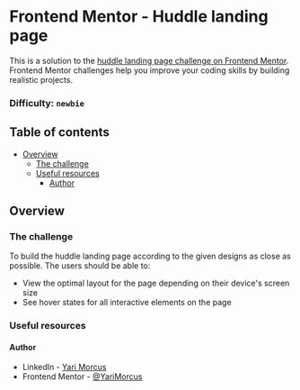 # Frontend Mentor - Huddle landing page

This is a solution to the [huddle landing page challenge on Frontend Mentor](https://www.frontendmentor.io/challenges/huddle-landing-page-with-a-single-introductory-section-B_2Wvxgi0). Frontend Mentor challenges help you improve your coding skills by building realistic projects.

### Difficulty: `newbie`

## Table of contents

- [Overview](#overview)
  - [The challenge](#the-challenge)
  - [Useful resources](#useful-resources)
    - [Author](#author)

## Overview

### The challenge

To build the huddle landing page according to the given designs as close as possible.
The users should be able to:
- View the optimal layout for the page depending on their device's screen size
- See hover states for all interactive elements on the page

### Useful resources

#### Author

- LinkedIn - [Yari Morcus](https://www.linkedin.com/in/yarimorcus)
- Frontend Mentor - [@YariMorcus](https://www.frontendmentor.io/profile/YariMorcus)